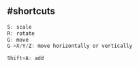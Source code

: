 #shortcuts
---
```java
S: scale
R: rotate
G: move
G->X/Y/Z: move horizontally or vertically

Shift+A: add
```
